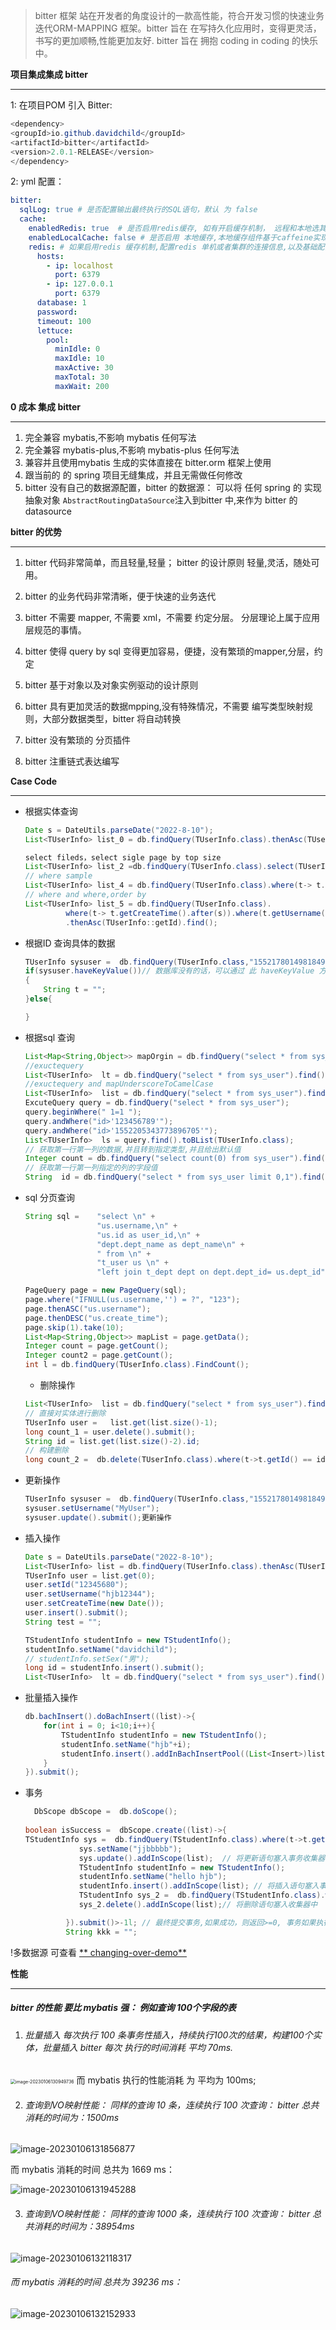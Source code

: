 > bitter 框架 站在开发者的角度设计的一款高性能，符合开发习惯的快速业务迭代ORM-MAPPING 框架。bitter 旨在 在写持久化应用时，变得更灵活，书写的更加顺畅,性能更加友好. bitter 旨在 拥抱 coding in
> coding 的快乐中。



**项目集成集成 bitter**

------

1: 在项目POM 引入 Bitter:

```java
<dependency>
<groupId>io.github.davidchild</groupId>
<artifactId>bitter</artifactId>
<version>2.0.1-RELEASE</version>
</dependency>
```

2: yml 配置：

```yaml
bitter:
  sqlLog: true # 是否配置输出最终执行的SQL语句，默认 为 false
  cache:
    enabledRedis: true  # 是否启用redis缓存, 如有开启缓存机制， 远程和本地选其一，默认两者都关闭 
    enabledLocalCache: false # 是否启用 本地缓存,本地缓存组件基于caffeine实现, 如有开启缓存机制， 远程和本地选其一，默认两者都关闭 
    redis: # 如果启用redis 缓存机制,配置redis 单机或者集群的连接信息,以及基础配置
      hosts:
        - ip: localhost
          port: 6379
        - ip: 127.0.0.1
          port: 6379
      database: 1
      password:
      timeout: 100
      lettuce:
        pool:
          minIdle: 0
          maxIdle: 10
          maxActive: 30
          maxTotal: 30
          maxWait: 200
```

**0 成本 集成 bitter**

------

1. 完全兼容 mybatis,不影响 mybatis 任何写法
2. 完全兼容 mybatis-plus,不影响 mybatis-plus 任何写法
3. 兼容并且使用mybatis 生成的实体直接在 bitter.orm 框架上使用
4. 跟当前的 的 spring 项目无缝集成，并且无需做任何修改
5. bitter 没有自己的数据源配置，bitter 的数据源： 可以将 任何 spring 的 实现 抽象对象 `AbstractRoutingDataSource`注入到bitter 中,来作为 bitter 的 datasource

**bitter 的优势**

------

1. bitter 代码非常简单，而且轻量,轻量； bitter 的设计原则 轻量,灵活，随处可用。

2. bitter 的业务代码非常清晰，便于快速的业务迭代

3. bitter 不需要 mapper, 不需要 xml，不需要 约定分层。 分层理论上属于应用层规范的事情。

4. bitter 使得 query by sql 变得更加容易，便捷，没有繁琐的mapper,分层，约定

5. bitter 基于对象以及对象实例驱动的设计原则

6. bitter 具有更加灵活的数据mpping,没有特殊情况，不需要 编写类型映射规则，大部分数据类型，bitter 将自动转换

7. bitter 没有繁琐的 分页插件

8. bitter 注重链式表达编写

**Case Code**

------

- 根据实体查询

   ```java
   Date s = DateUtils.parseDate("2022-8-10");
   List<TUserInfo> list_0 = db.findQuery(TUserInfo.class).thenAsc(TUserInfo::getId).find();
   
   select fileds，select sigle page by top size
   List<TUserInfo> list_2 =db.findQuery(TUserInfo.class).select(TUserInfo::getId,TUserInfo::getUsername, TUserInfo::getAvatar).setSize(10).thenAsc(TUserInfo::getId).find();
   // where sample
   List<TUserInfo> list_4 = db.findQuery(TUserInfo.class).where(t-> t.getCreateTime().after(s)).thenAsc(TUserInfo::getId).find();
   // where and where,order by
   List<TUserInfo> list_5 = db.findQuery(TUserInfo.class).
            where(t-> t.getCreateTime().after(s)).where(t.getUsername().contains("123"))
            .thenAsc(TUserInfo::getId).find();
   ```

- 根据ID 查询具体的数据

  ```Java
  TUserInfo sysuser =  db.findQuery(TUserInfo.class,"1552178014981849090").find(); // 不管数据库有没有具体的 "1552178014981849090" 数据，bitter 都会返回一个对象实例，数据库没有的话
  if(sysuser.haveKeyValue())// 数据库没有的话，可以通过 此 haveKeyValue 方法判断主键 是否存在有值
  {
      String t = "";
  }else{
  
  }
  ```

- 根据sql 查询

  ```java
  List<Map<String,Object>> mapOrgin = db.findQuery("select * from sys_user").find();
  //exuctequery
  List<TUserInfo>  lt = db.findQuery("select * from sys_user").find().toBList(TUserInfo.class);
  //exuctequery and mapUnderscoreToCamelCase
  List<TUserInfo>  list = db.findQuery("select * from sys_user").find().toBList(TUserInfo.class,true);
  ExcuteQuery query = db.findQuery("select * from sys_user");
  query.beginWhere(" 1=1 ");
  query.andWhere("id>'123456789'");
  query.andWhere("id>'1552205343773896705'");
  List<TUserInfo>  ls = query.find().toBList(TUserInfo.class);
  // 获取第一行第一列的数据,并且转到指定类型,并且给出默认值
  Integer count = db.findQuery("select count(0) from sys_user").find().tryCase(0);
  // 获取第一行第一列指定的列的字段值
  String  id = db.findQuery("select * from sys_user limit 0,1").find().getFirstRowSomeData("id").toString();
  ```

- sql 分页查询

  ```java
  String sql =    "select \n" +
                  "us.username,\n" +
                  "us.id as user_id,\n" +
                  "dept.dept_name as dept_name\n" +
                  " from \n" +
                  "t_user us \n" +
                  "left join t_dept dept on dept.dept_id= us.dept_id";
  
  PageQuery page = new PageQuery(sql);
  page.where("IFNULL(us.username,'') = ?", "123");
  page.thenASC("us.username");
  page.thenDESC("us.create_time");
  page.skip(1).take(10);
  List<Map<String,Object>> mapList = page.getData();
  Integer count = page.getCount();
  Integer count2 = page.getCount();
  int l = db.findQuery(TUserInfo.class).FindCount();
  ```

    - 删除操作

  ```java
  List<TUserInfo>  list = db.findQuery("select * from sys_user").find().toBList(TUserInfo.class,true);
  // 直接对实体进行删除
  TUserInfo user =   list.get(list.size()-1);
  long count_1 = user.delete().submit();
  String id = list.get(list.size()-2).id;
  // 构建删除
  long count_2 =  db.delete(TUserInfo.class).where(t->t.getId() == id).submit();
  ```

- 更新操作

  ```java
  TUserInfo sysuser =  db.findQuery(TUserInfo.class,"1552178014981849090").find();
  sysuser.setUsername("MyUser");
  sysuser.update().submit();更新操作
  ```

- 插入操作

  ```Java
  Date s = DateUtils.parseDate("2022-8-10");
  List<TUserInfo> list = db.findQuery(TUserInfo.class).thenAsc(TUserInfo::getId).find();
  TUserInfo user = list.get(0);
  user.setId("12345680");
  user.setUsername("hjb12344");
  user.setCreateTime(new Date());
  user.insert().submit();
  String test = "";
  
  TStudentInfo studentInfo = new TStudentInfo();
  studentInfo.setName("davidchild");
  // studentInfo.setSex("男");
  long id = studentInfo.insert().submit();
  List<TUserInfo>  lt = db.findQuery("select * from sys_user").find().toBList(TUserInfo.class);
  ```

- 批量插入操作

  ```java
  db.bachInsert().doBachInsert((list)->{
      for(int i = 0; i<10;i++){
          TStudentInfo studentInfo = new TStudentInfo();
          studentInfo.setName("hjb"+i);
          studentInfo.insert().addInBachInsertPool((List<Insert>)list);
      }
  }).submit();
  ```

- 事务

  ```java
    DbScope dbScope =  db.doScope();
         
  boolean isSuccess =  dbScope.create((list)->{
  TStudentInfo sys =  db.findQuery(TStudentInfo.class).where(t->t.getName().equals("hjb5")).find().fistOrDefault();
              sys.setName("jjbbbbb");
              sys.update().addInScope(list);  // 将更新语句塞入事务收集器中
              TStudentInfo studentInfo = new TStudentInfo();
              studentInfo.setName("hello hjb");
              studentInfo.insert().addInScope(list); // 将插入语句塞入事务收集器中
              TStudentInfo sys_2 =  db.findQuery(TStudentInfo.class).where(t->t.getName().equals("hjb4")).find().fistOrDefault();
              sys_2.delete().addInScope(list);// 将删除语句塞入收集器中
  
           }).submit()>-1l; // 最终提交事务,如果成功，则返回>=0, 事务如果执行失败，则返回-1,异常原因由日志输出
           String kkk = "";
  ```

!多数据源 可查看 [**
changing-over-demo**](https://github.com/DavidChild/java.orm.bitter/blob/main/src/test/java/com/bitter/op/TestBitter.java#L209)

**性能**

------ 

##### bitter 的性能 要比   mybatis  强： 例如查询 100个字段的表

1. ###### 批量插入 每次执行 100 条事务性插入，持续执行100次的结果，构建100个实体，批量插入 bitter 每次 执行的时间消耗 平均 70ms.

<img src="https://user-images.githubusercontent.com/18735238/210936047-b2ac036b-5d8a-4e45-90a1-d5eef304566c.png" alt="image-20230106130949736" style="zoom:50%;" />
      而 mybatis  执行的性能消耗 为 平均为 100ms;

2. ###### 查询到VO映射性能： 同样的查询 10 条，连续执行 100 次查询： bitter 总共消耗的时间为：1500ms

![image-20230106131856877](https://user-images.githubusercontent.com/18735238/210936189-7b01c4fc-ee69-4fa9-8843-4bb9dce38ac0.png)

而 mybatis 消耗的时间 总共为 1669 ms：

![image-20230106131945288](https://user-images.githubusercontent.com/18735238/210936209-da388b2d-0bcf-49bf-9a7c-a5c474a8038a.png)

3. ###### 查询到VO映射性能： 同样的查询 1000 条，连续执行 100 次查询： bitter 总共消耗的时间为：38954ms

![image-20230106132118317](https://user-images.githubusercontent.com/18735238/210936249-39b498c2-e96d-406b-91bf-60bee01eaa50.png)

###### 而 mybatis 消耗的时间 总共为 39236 ms：

![image-20230106132152933](https://user-images.githubusercontent.com/18735238/210936273-b777ac6e-ca03-4c69-baa9-ddb6632d030a.png)
